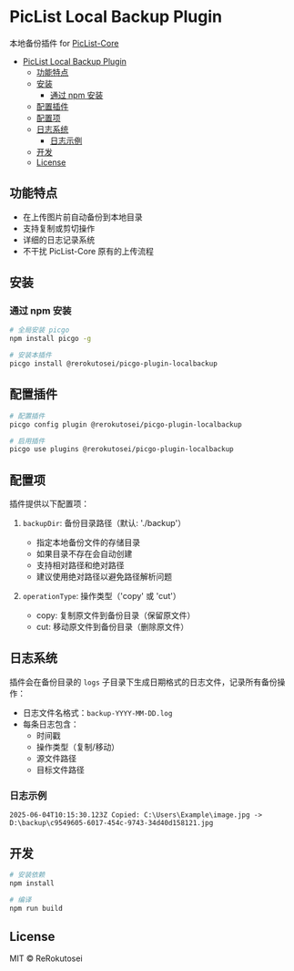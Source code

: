 # PicList Local Backup Plugin

本地备份插件 for [PicList-Core](https://github.com/Kuingsmile/PicList-Core)

- [PicList Local Backup Plugin](#piclist-local-backup-plugin)
  - [功能特点](#功能特点)
  - [安装](#安装)
    - [通过 npm 安装](#通过-npm-安装)
  - [配置插件](#配置插件)
  - [配置项](#配置项)
  - [日志系统](#日志系统)
    - [日志示例](#日志示例)
  - [开发](#开发)
  - [License](#license)

## 功能特点

- 在上传图片前自动备份到本地目录
- 支持复制或剪切操作
- 详细的日志记录系统
- 不干扰 PicList-Core 原有的上传流程

## 安装

### 通过 npm 安装

```bash
# 全局安装 picgo
npm install picgo -g

# 安装本插件
picgo install @rerokutosei/picgo-plugin-localbackup
```

## 配置插件
```bash
# 配置插件
picgo config plugin @rerokutosei/picgo-plugin-localbackup

# 启用插件
picgo use plugins @rerokutosei/picgo-plugin-localbackup
```

## 配置项

插件提供以下配置项：

1. `backupDir`: 备份目录路径（默认: './backup'）
   - 指定本地备份文件的存储目录
   - 如果目录不存在会自动创建
   - 支持相对路径和绝对路径
   - 建议使用绝对路径以避免路径解析问题

2. `operationType`: 操作类型（'copy' 或 'cut'）
   - copy: 复制原文件到备份目录（保留原文件）
   - cut: 移动原文件到备份目录（删除原文件）

## 日志系统

插件会在备份目录的 `logs` 子目录下生成日期格式的日志文件，记录所有备份操作：

- 日志文件名格式：`backup-YYYY-MM-DD.log`
- 每条日志包含：
  - 时间戳
  - 操作类型（复制/移动）
  - 源文件路径
  - 目标文件路径

### 日志示例

```
2025-06-04T10:15:30.123Z Copied: C:\Users\Example\image.jpg -> D:\backup\c9549605-6017-454c-9743-34d40d158121.jpg
```

## 开发

```bash
# 安装依赖
npm install

# 编译
npm run build
```

## License

MIT © ReRokutosei